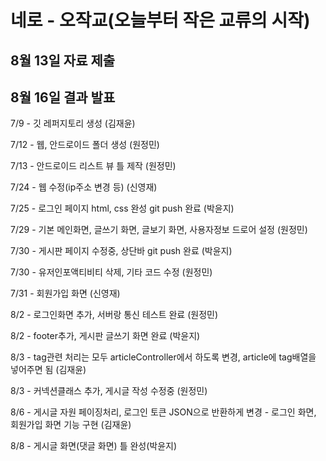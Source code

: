 # 네로 - 오작교(오늘부터 작은 교류의 시작)

## 8월 13일 자료 제출

## 8월 16일 결과 발표 

7/9 - 깃 레퍼지토리 생성 (김재윤)

7/12 - 웹, 안드로이드 폴더 생성 (원정민)

7/13 - 안드로이드 리스트 뷰 틀 제작 (원정민)

7/24 - 웹 수정(ip주소 변경 등) (신영재)

7/25 - 로그인 페이지 html, css 완성 git push 완료 (박윤지)

7/29 - 기본 메인화면, 글쓰기 화면, 글보기 화면, 사용자정보 드로어 설정 (원정민)

7/30 - 게시판 페이지 수정중, 상단바 git push 완료 (박윤지)

7/30 - 유저인포액티비티 삭제, 기타 코드 수정 (원정민)

7/31 - 회원가입 화면 (신영재)

8/2 - 로그인화면 추가, 서버랑 통신 테스트 완료 (원정민)

8/2 - footer추가, 게시판 글쓰기 화면 완료 (박윤지)

8/3 - tag관련 처리는 모두 articleController에서 하도록 변경, article에 
tag배열을 넣어주면 됨 (김재윤)

8/3 - 커넥션클래스 추가, 게시글 작성 수정중 (원정민)

8/6 - 게시글 자원 페이징처리, 로그인 토큰 JSON으로 반환하게 변경
    - 로그인 화면, 회원가입 화면 기능 구현 (김재윤)
 
8/8 - 게시글 화면(댓글 화면) 틀 완성(박윤지)
    
